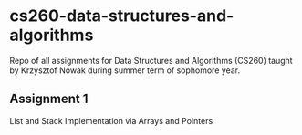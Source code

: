 # cs260-data-structures-and-algorithms
Repo of all assignments for Data Structures and Algorithms (CS260) taught by Krzysztof Nowak during summer term of sophomore year.

## Assignment 1
List and Stack Implementation via Arrays and Pointers

